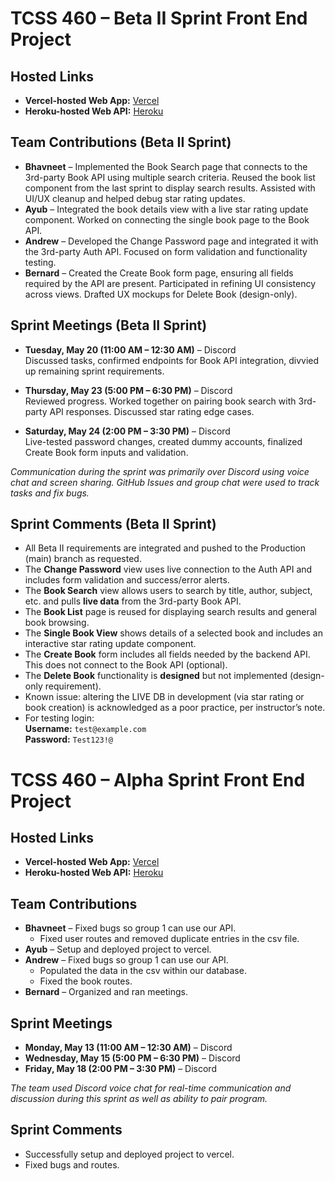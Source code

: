 # **TCSS 460 – Beta II Sprint Front End Project**

## **Hosted Links**
- **Vercel-hosted Web App:** [Vercel](https://group7-tcss460-front-git-4dab59-ayub-mohameds-projects-aeb98294.vercel.app/)
- **Heroku-hosted Web API:** [Heroku](https://group4-tcss460-web-api-88aed6dd5161.herokuapp.com/)

## **Team Contributions (Beta II Sprint)**
- **Bhavneet** – Implemented the Book Search page that connects to the 3rd-party Book API using multiple search criteria. Reused the book list component from the last sprint to display search results. Assisted with UI/UX cleanup and helped debug star rating updates.
- **Ayub** – Integrated the book details view with a live star rating update component. Worked on connecting the single book page to the Book API.
- **Andrew** – Developed the Change Password page and integrated it with the 3rd-party Auth API. Focused on form validation and functionality testing.
- **Bernard** – Created the Create Book form page, ensuring all fields required by the API are present. Participated in refining UI consistency across views. Drafted UX mockups for Delete Book (design-only).

## **Sprint Meetings (Beta II Sprint)**
- **Tuesday, May 20 (11:00 AM – 12:30 AM)** – Discord  
  Discussed tasks, confirmed endpoints for Book API integration, divvied up remaining sprint requirements.
  
- **Thursday, May 23 (5:00 PM – 6:30 PM)** – Discord  
  Reviewed progress. Worked together on pairing book search with 3rd-party API responses. Discussed star rating edge cases.
  
- **Saturday, May 24 (2:00 PM – 3:30 PM)** – Discord  
  Live-tested password changes, created dummy accounts, finalized Create Book form inputs and validation.

_Communication during the sprint was primarily over Discord using voice chat and screen sharing. GitHub Issues and group chat were used to track tasks and fix bugs._

## **Sprint Comments (Beta II Sprint)**
- All Beta II requirements are integrated and pushed to the Production (main) branch as requested.
- The **Change Password** view uses live connection to the Auth API and includes form validation and success/error alerts.
- The **Book Search** view allows users to search by title, author, subject, etc. and pulls **live data** from the 3rd-party Book API.
- The **Book List** page is reused for displaying search results and general book browsing.
- The **Single Book View** shows details of a selected book and includes an interactive star rating update component.
- The **Create Book** form includes all fields needed by the backend API. This does not connect to the Book API (optional).
- The **Delete Book** functionality is **designed** but not implemented (design-only requirement).
- Known issue: altering the LIVE DB in development (via star rating or book creation) is acknowledged as a poor practice, per instructor’s note.
- For testing login:  
  **Username:** `test@example.com`  
  **Password:** `Test123!@`  


# **TCSS 460 – Alpha Sprint Front End Project**

## **Hosted Links**
- **Vercel-hosted Web App:** [Vercel](https://group7-tcss460-front-end.vercel.app/)
- **Heroku-hosted Web API:** [Heroku](https://group4-tcss460-web-api-88aed6dd5161.herokuapp.com/)

## **Team Contributions**
- **Bhavneet** – Fixed bugs so group 1 can use our API.
  - Fixed user routes and removed duplicate entries in the csv file.
- **Ayub** – Setup and deployed project to vercel.
- **Andrew**  – Fixed bugs so group 1 can use our API.
  - Populated the data in the csv within our database.
  - Fixed the book routes.
- **Bernard** – Organized and ran meetings.

## **Sprint Meetings**
- **Monday, May 13 (11:00 AM – 12:30 AM)** – Discord  
- **Wednesday, May 15 (5:00 PM – 6:30 PM)** – Discord  
- **Friday, May 18 (2:00 PM – 3:30 PM)** – Discord  

_The team used Discord voice chat for real-time communication and discussion during this sprint as well as ability to pair program._

## **Sprint Comments**
- Successfully setup and deployed project to vercel.
- Fixed bugs and routes.
